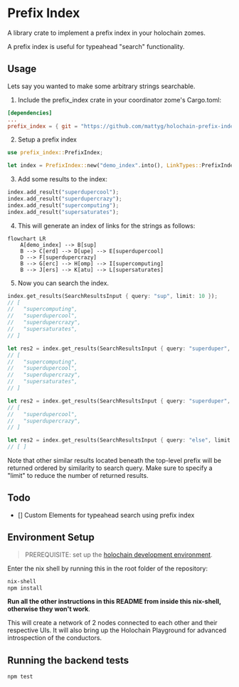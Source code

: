 # Prefix Index

A library crate to implement a prefix index in your holochain zomes.

A prefix index is useful for typeahead "search" functionality.

## Usage

Lets say you wanted to make some arbitrary strings searchable.

1. Include the prefix_index crate in your coordinator zome's Cargo.toml:

```toml
[dependencies]
...
prefix_index = { git = "https://github.com/mattyg/holochain-prefix-index" module = "prefix_index" }
```

2. Setup a prefix index

```rust
use prefix_index::PrefixIndex;

let index = PrefixIndex::new("demo_index".into(), LinkTypes::PrefixIndex, 3, 3)?;
```

3. Add some results to the index:
```rust
index.add_result("superdupercool");
index.add_result("superdupercrazy");
index.add_result("supercomputing");
index.add_result("supersaturates");
```

4. This will generate an index of links for the strings as follows:

```mermaid
flowchart LR
    A[demo_index] --> B[sup]
    B --> C[erd] --> D[upe] --> E[superdupercool]
    D --> F[superdupercrazy]
    B --> G[erc] --> H[omp] --> I[supercomputing]
    B --> J[ers] --> K[atu] --> L[supersaturates]
```

5. Now you can search the index.
```rust
index.get_results(SearchResultsInput { query: "sup", limit: 10 });
// [
//   "supercomputing",
//   "superdupercool",
//   "superdupercrazy",
//   "supersaturates",
// ]

let res2 = index.get_results(SearchResultsInput { query: "superduper", limit: 10 });
// [
//   "supercomputing",
//   "superdupercool",
//   "superdupercrazy",
//   "supersaturates",
// ]

let res2 = index.get_results(SearchResultsInput { query: "superduper", limit: 2 });
// [
//   "superdupercool",
//   "superdupercrazy",
// ]

let res2 = index.get_results(SearchResultsInput { query: "else", limit: 2 });
// [ ]
```

Note that other similar results located beneath the top-level prefix will be returned ordered by similarity to search query. Make sure to specify a "limit" to reduce the number of returned results.

## Todo
- [] Custom Elements for typeahead search using prefix index 

## Environment Setup

> PREREQUISITE: set up the [holochain development environment](https://developer.holochain.org/docs/install/).

Enter the nix shell by running this in the root folder of the repository: 

```bash
nix-shell
npm install
```

**Run all the other instructions in this README from inside this nix-shell, otherwise they won't work**.


This will create a network of 2 nodes connected to each other and their respective UIs.
It will also bring up the Holochain Playground for advanced introspection of the conductors.

## Running the backend tests

```bash
npm test
```
